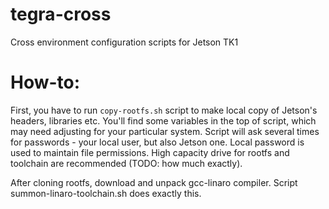 # tegra-cross
Cross environment configuration scripts for Jetson TK1

# How-to:
First, you have to run `copy-rootfs.sh` script to make local copy of Jetson's headers, libraries etc. You'll find some variables in the top of script, which may need adjusting for your particular system. Script will ask several times for passwords - your local user, but also Jetson one. Local password is used to maintain file permissions. High capacity drive for rootfs and toolchain are recommended (TODO: how much exactly).

After cloning rootfs, download and unpack gcc-linaro compiler. Script summon-linaro-toolchain.sh does exactly this.
